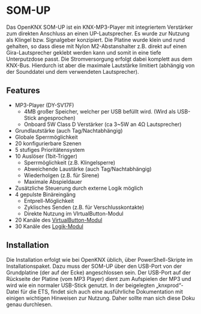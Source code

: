 
# SOM-UP

Das OpenKNX SOM-UP ist ein KNX-MP3-Player mit integriertem Verstärker zum direkten Anschluss an einen UP-Lautsprecher. Es wurde zur Nutzung als Klingel bzw. Signalgeber konzipiert.
Die Platine wurde klein und rund gehalten, so dass diese mit Nylon M2-Abstanshalter z.B. direkt auf einen Gira-Lautsprecher geklebt werden kann und somit in eine tiefe Unterputzdose passt. Die Stromversorgung erfolgt dabei komplett aus dem KNX-Bus. Hierdurch ist aber die maximale Lautstärke limitiert (abhängig von der Sounddatei und dem verwendeten Lautsprecher).

## Features
- MP3-Player (DY-SV17F)
	- 4MB großer Speicher, welcher per USB befüllt wird. (Wird als USB-Stick angesprochen)
	- Onboard 5W Class D Verstärker (ca 3~5W an 4Ω Lautsprecher)
- Grundlautstärke (auch Tag/Nachtabhängig)
- Globale Sperrmöglichkeit
- 20 konfigurierbare Szenen
- 5 stufiges Prioritätensystem
- 10 Auslöser (1bit-Trigger)
	- Sperrmöglichkeit (z.B. Klingelsperre)
	- Abweichende Laustärke (auch Tag/Nachtabhängig)
	- Wiederholgen (z.B. für Sirene)
	- Maximale Abspieldauer
- Zusätzliche Steuerung durch externe Logik möglich
- 4 gepulste Binäreingäng
	- Entprell-Möglichkeit
	- Zyklisches Senden (z.B. für Verschlusskontakte)
	- Direkte Nutzung im VIrtualButton-Modul
- 20 Kanäle des [VirtualButton-Modul](https://knx-user-forum.de/forum/projektforen/openknx/1841539-firmware-openknx-virtualbutton-release-vbm)
- 30 Kanäle des [Logik-Modul](https://knx-user-forum.de/forum/projektforen/openknx/1765082-openknx-logikmodul-release)

## Installation

Die Installation erfolgt wie bei OpenKNX üblich, über PowerShell-Skripte im Installationspaket. Dazu muss der SOM-UP über den USB-Port von der Grundplatine (der auf der Ecke) angeschlossen sein. Der USB-Port auf der Rückseite der Platine (vom MP3 Player) dient zum Aufspielen der MP3 und wird wie ein normaler USB-Stick genutzt.
In der beigelegten „knxprod“-Datei für die ETS, findet sich auch eine ausführliche Dokumentation mit einigen wichtigen Hinweisen zur Nutzung. Daher sollte man sich diese Doku genau durchlesen.
